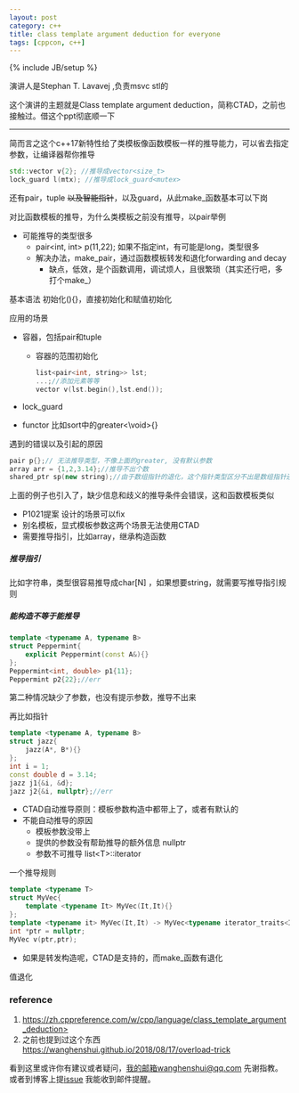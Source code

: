 ```yaml
---
layout: post
category: c++
title: class template argument deduction for everyone
tags: [cppcon, c++]
---
```

{% include JB/setup %}

演讲人是Stephan T. Lavavej ,负责msvc stl的

这个演讲的主题就是Class template argument deduction，简称CTAD，之前也接触过。借这个ppt彻底顺一下

---

简而言之这个c++17新特性给了类模板像函数模板一样的推导能力，可以省去指定参数，让编译器帮你推导

```c++
std::vector v{2}; //推导成vector<size_t>
lock_guard l(mtx); //推导成lock_guard<mutex>
```

还有pair，tuple ~~以及智能指针~~，以及guard，从此make_函数基本可以下岗

对比函数模板的推导，为什么类模板之前没有推导，以pair举例

- 可能推导的类型很多 
  - pair<int, int> p(11,22);  如果不指定int，有可能是long，类型很多
  - 解决办法，make_pair，通过函数模板转发和退化forwarding and decay
    - 缺点，低效，是个函数调用，调试烦人，且很繁琐（其实还行吧，多打个make_）



基本语法 初始化(){}，直接初始化和赋值初始化

应用的场景

- 容器，包括pair和tuple

  - 容器的范围初始化 

    ```c++
    list<pair<int, string>> lst; 
    ...;//添加元素等等
    vector v(lst.begin(),lst.end());
    ```

- lock_guard

- functor 比如sort中的greater<\void>{}

遇到的错误以及引起的原因

 ```c++
pair p{};// 无法推导类型，不像上面的greater, 没有默认参数
array arr = {1,2,3.14};//推导不出个数
shared_ptr sp(new string);//由于数组指针的退化，这个指针类型区分不出是数组指针还是普通指针，shared_ptr<string> shared_ptr<string []>
 ```

上面的例子也引入了，缺少信息和歧义的推导条件会错误，这和函数模板类似

- P1021提案 设计的场景可以fix
- 别名模板，显式模板参数这两个场景无法使用CTAD
- 需要推导指引，比如array，继承构造函数



##### 推导指引

比如字符串，类型很容易推导成char[N] ，如果想要string，就需要写推导指引规则

##### 能构造不等于能推导

```c++
template <typename A, typename B> 
struct Peppermint{
    explicit Peppermint(const A&){}
};
Peppermint<int, double> p1{11};
Peppermint p2{22};//err
```

第二种情况缺少了参数，也没有提示参数，推导不出来

再比如指针

```c++
template <typename A, typename B>
struct jazz{
    jazz(A*, B*){}
};
int i = 1;
const double d = 3.14;
jazz j1{&i, &d};
jazz j2{&i, nullptr};//err
```

- CTAD自动推导原则：模板参数构造中都带上了，或者有默认的
- 不能自动推导的原因
  - 模板参数没带上
  - 提供的参数没有帮助推导的额外信息 nullptr
  - 参数不可推导 list\<T>::iterator



一个推导规则

```c++
template <typename T>
struct MyVec{
    template <typename It> MyVec(It,It){}
};
template <typename it> MyVec(It,It) -> MyVec<typename iterator_traits<It>::value_type>;//建立关系
int *ptr = nullptr;
MyVec v(ptr,ptr);
```

- 如果是转发构造呢，CTAD是支持的，而make_函数有退化

值退化

### reference

1.  https://zh.cppreference.com/w/cpp/language/class_template_argument_deduction> 
2.  之前也提到过这个东西<https://wanghenshui.github.io/2018/08/17/overload-trick>

看到这里或许你有建议或者疑问，我的邮箱wanghenshui@qq.com 先谢指教。或者到博客上提[issue](https://github.com/wanghenshui/wanghenshui.github.io/issues/new) 我能收到邮件提醒。

